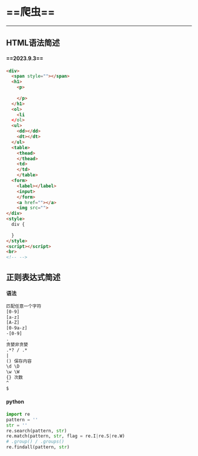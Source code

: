 # ==爬虫==

---

## HTML语法简述
#### ==**2023.9.3**==

```html
<div>
  <span style=""></span>
  <h1>
    <p>
      
    </p>
  </h1>
  <ol>
    <li
  </ol>
  <ul>
  	<dd></dd>
    <dt></dt>
  </ul>
  <table>
    <thead>
    </thead>
    <td>
    </td>
    </table>
  <form>
    <label></label>
    <input>
    </form>
    <a href=""></a>
    <img src="">
</div>
<style>
  div {
    
  }
</style>
<script></script>
<br>
<!-- -->
```

## 正则表达式简述

#### 语法

```txt
匹配任意一个字符
[0-9]
[a-z]
[A-Z]
[0-9a-z]
-[0-9]
.
贪婪非贪婪
.*? / .* 
| 
() 保存内容
\d \D
\w \W
{} 次数
^ 
$
```

#### python

```python
import re
pattern = ''
str = ''
re.search(pattern, str)
re.match(pattern, str, flag = re.I|re.S|re.W)
# .group() / .groups()
re.findall(pattern, str)
```

